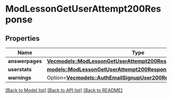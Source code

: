 # ModLessonGetUserAttempt200Response

## Properties

Name | Type | Description | Notes
------------ | ------------- | ------------- | -------------
**answerpages** | [**Vec<models::ModLessonGetUserAttempt200ResponseAnswerpagesInner>**](mod_lesson_get_user_attempt_200_response_answerpages_inner.md) |  | 
**userstats** | [**models::ModLessonGetUserAttempt200ResponseUserstats**](mod_lesson_get_user_attempt_200_response_userstats.md) |  | 
**warnings** | Option<[**Vec<models::AuthEmailSignupUser200ResponseWarningsInner>**](auth_email_signup_user_200_response_warnings_inner.md)> |  | [optional]

[[Back to Model list]](../README.md#documentation-for-models) [[Back to API list]](../README.md#documentation-for-api-endpoints) [[Back to README]](../README.md)


